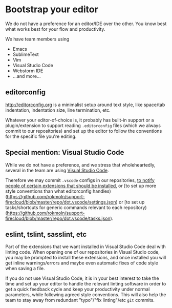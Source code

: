 # Bootstrap your editor

We do not have a preference for an editor/IDE over the other.
You know best what works best for your flow and productivity.

We have team members using

* Emacs
* SublimeText
* Vim
* Visual Studio Code
* Webstorm IDE
* ...and more...

## editorconfig

http://editorconfig.org is a minimalist setup around text style,
like space/tab indentation, indentation size, line termination, etc.

Whatever your editor-of-choice is, it probably has built-in support or a plugin/extension
to support reading `.editorconfig` files (which we always commit to our repositories)
and set up the editor to follow the conventions for the specific file you're editing.

## Special mention: Visual Studio Code

While we do not have a preference, and we stress that wholeheartedly,
several in the team are using [Visual Studio Code](https://code.visualstudio.com/).

Therefore we may commit `.vscode` configs in our repositories,
[to notify people of certain extensions that should be installed](https://github.com/rokmoln/support-firecloud/blob/master/repo/dot.vscode/extensions.json),
or [to set up more style conventions than what editorconfig handles)(https://github.com/rokmoln/support-firecloud/blob/master/repo/dot.vscode/settings.json)
or [to set up tasks/shortcuts for generic commands relevant to each repository)(https://github.com/rokmoln/support-firecloud/blob/master/repo/dot.vscode/tasks.json).

## eslint, tslint, sasslint, etc

Part of the extensions that we want installed in Visual Studio Code deal with linting code.
When opening one of our repositories in Visual Studio code, you may be prompted to install these extensions,
and once installed you will get inline warnings/errors and maybe even automatic fixes of code style when saving a file.

If you do not use Visual Studio Code, it is in your best interest to take the time and set up your editor
to handle the relevant linting software in order to get a quick feedback cycle and keep your productivity under normal parameters,
while following agreed style conventions.
This will also help the team to stay away from redundant "typo"/"fix linting"/etc `git` commits.

